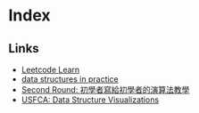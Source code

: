 # Index

## Links

- [Leetcode Learn](https://leetcode.com/explore/learn/)
- [data structures in practice](https://www.data-structures-in-practice.com/)
- [Second Round: 初學者寫給初學者的演算法教學](http://alrightchiu.github.io/SecondRound/)
- [USFCA: Data Structure Visualizations](https://www.cs.usfca.edu/~galles/visualization/Algorithms.html)